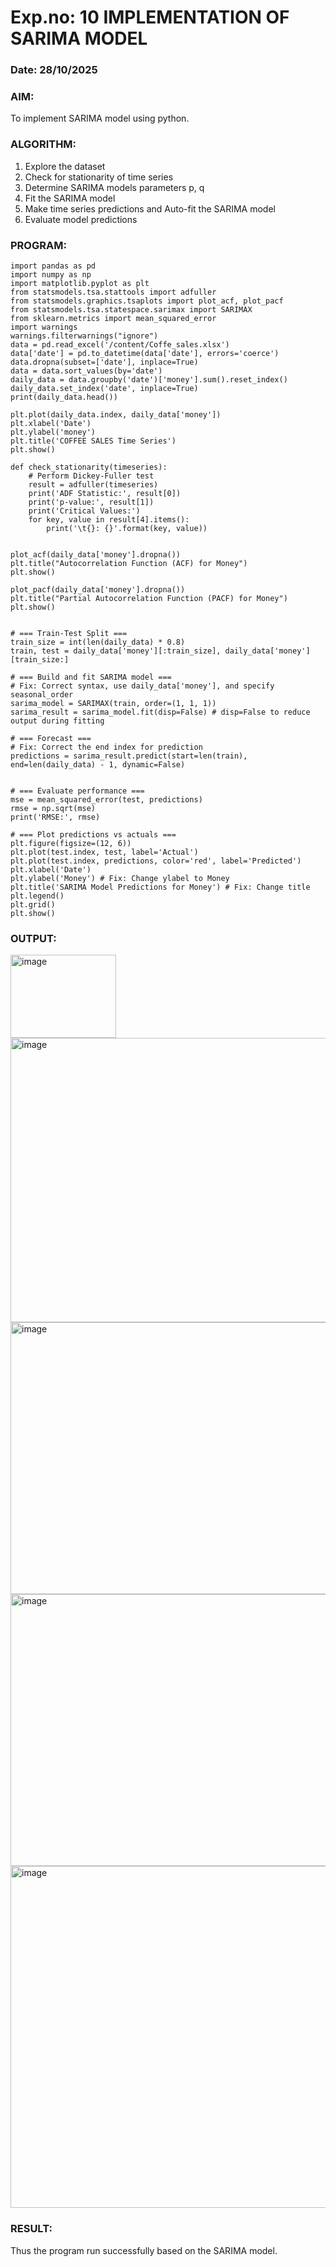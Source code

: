 # Exp.no: 10   IMPLEMENTATION OF SARIMA MODEL
### Date: 28/10/2025

### AIM:
To implement SARIMA model using python.
### ALGORITHM:
1. Explore the dataset
2. Check for stationarity of time series
3. Determine SARIMA models parameters p, q
4. Fit the SARIMA model
5. Make time series predictions and Auto-fit the SARIMA model
6. Evaluate model predictions
### PROGRAM:
```
import pandas as pd
import numpy as np
import matplotlib.pyplot as plt
from statsmodels.tsa.stattools import adfuller
from statsmodels.graphics.tsaplots import plot_acf, plot_pacf
from statsmodels.tsa.statespace.sarimax import SARIMAX
from sklearn.metrics import mean_squared_error
import warnings
warnings.filterwarnings("ignore")
data = pd.read_excel('/content/Coffe_sales.xlsx')
data['date'] = pd.to_datetime(data['date'], errors='coerce')
data.dropna(subset=['date'], inplace=True)
data = data.sort_values(by='date')
daily_data = data.groupby('date')['money'].sum().reset_index()
daily_data.set_index('date', inplace=True)
print(daily_data.head())

plt.plot(daily_data.index, daily_data['money'])
plt.xlabel('Date')
plt.ylabel('money')
plt.title('COFFEE SALES Time Series')
plt.show()

def check_stationarity(timeseries):
    # Perform Dickey-Fuller test
    result = adfuller(timeseries)
    print('ADF Statistic:', result[0])
    print('p-value:', result[1])
    print('Critical Values:')
    for key, value in result[4].items():
        print('\t{}: {}'.format(key, value))


plot_acf(daily_data['money'].dropna())
plt.title("Autocorrelation Function (ACF) for Money")
plt.show()

plot_pacf(daily_data['money'].dropna())
plt.title("Partial Autocorrelation Function (PACF) for Money")
plt.show()


# === Train-Test Split ===
train_size = int(len(daily_data) * 0.8)
train, test = daily_data['money'][:train_size], daily_data['money'][train_size:]

# === Build and fit SARIMA model ===
# Fix: Correct syntax, use daily_data['money'], and specify seasonal_order
sarima_model = SARIMAX(train, order=(1, 1, 1))
sarima_result = sarima_model.fit(disp=False) # disp=False to reduce output during fitting

# === Forecast ===
# Fix: Correct the end index for prediction
predictions = sarima_result.predict(start=len(train), end=len(daily_data) - 1, dynamic=False)


# === Evaluate performance ===
mse = mean_squared_error(test, predictions)
rmse = np.sqrt(mse)
print('RMSE:', rmse)

# === Plot predictions vs actuals ===
plt.figure(figsize=(12, 6))
plt.plot(test.index, test, label='Actual')
plt.plot(test.index, predictions, color='red', label='Predicted')
plt.xlabel('Date')
plt.ylabel('Money') # Fix: Change ylabel to Money
plt.title('SARIMA Model Predictions for Money') # Fix: Change title
plt.legend()
plt.grid()
plt.show()
```

### OUTPUT:

<img width="169" height="133" alt="image" src="https://github.com/user-attachments/assets/820a3876-15c6-44e9-8030-ecd51c75b47c" />

<img width="571" height="455" alt="image" src="https://github.com/user-attachments/assets/b84ce44a-e79a-4e46-bb83-d19c3786770d" />
<img width="568" height="435" alt="image" src="https://github.com/user-attachments/assets/f6b73226-890f-4b29-a4ec-316d7d047d9c" />
<img width="568" height="435" alt="image" src="https://github.com/user-attachments/assets/981a4519-649b-43b7-a153-e226ee86aadc" />
<img width="1005" height="547" alt="image" src="https://github.com/user-attachments/assets/7c9ee6f6-31db-4c47-b6a6-505d6e66286f" />


### RESULT:
Thus the program run successfully based on the SARIMA model.
